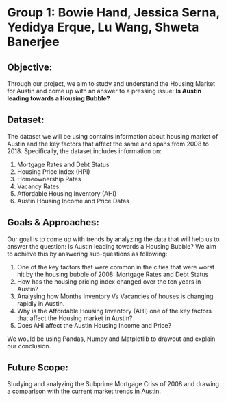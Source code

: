 # Group 1: Bowie Hand, Jessica Serna, Yedidya Erque, Lu Wang, Shweta Banerjee

## Objective:

Through our project, we aim to study and understand the Housing Market for Austin and come up with an answer to a pressing issue: **Is Austin leading towards a Housing Bubble?**

## Dataset:
The dataset we will be using contains information about housing market of Austin and the key factors that affect the same and spans from 2008 to 2018. Specifically, the dataset includes information on:
1. Mortgage Rates and Debt Status
2. Housing Price Index (HPI)
3. Homeownership Rates
4. Vacancy Rates
5. Affordable Housing Inventory (AHI)
6. Austin Housing Income and Price Datas

## Goals & Approaches:
Our goal is to come up with trends by analyzing the data that will help us to answer the question: Is Austin leading towards a Housing Bubble? We aim to achieve this by answering sub-questions as following:
1. One of the key factors that were common in the cities that were worst hit by the housing bubble of 2008:
   Mortgage Rates and Debt Status
2. How has the housing pricing index changed over the ten years in Austin?
3. Analysing how Months Inventory Vs Vacancies of houses is changing rapidly in Austin.
4. Why is the Affordable Housing Inventory (AHI) one of the key factors that affect the Housing market in Austin?
5. Does AHI affect the Austin Housing Income and Price?

We would be using Pandas, Numpy and Matplotlib to drawout and explain our conclusion.

## Future Scope:
Studying and analyzing the Subprime Mortgage Criss of 2008 and drawing a comparison with the current market trends in Austin.
